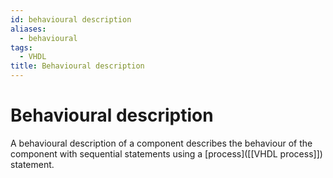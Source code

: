```yaml
---
id: behavioural description
aliases:
  - behavioural
tags:
  - VHDL
title: Behavioural description
---
```


# Behavioural description

A behavioural description of a component describes the behaviour of the component with sequential statements using a [process]([[VHDL process]]) statement.

